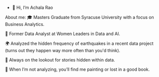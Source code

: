 - 👋 Hi, I’m Achala Rao

About me:
🎓 Masters Graduate from Syracuse University with a focus on Business Analytics.
<!--- --->
💼 Former Data Analyst at Women Leaders in Data and AI.
<!--- --->
🌍 Analyzed the hidden frequency of earthquakes in a recent data project (turns out they happen way more often than you'd think).
<!--- --->
🌟 Always on the lookout for stories hidden within data.
<!--- --->
🎨 When I’m not analyzing, you’ll find me painting or lost in a good book.
<!---
achalarao05/achalarao05 is a ✨ special ✨ repository because its `README.md` (this file) appears on your GitHub profile.
You can click the Preview link to take a look at your changes.
--->
